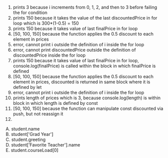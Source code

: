 1. prints 3 because i increments from 0, 1, 2, and then to 3 before failing the for condition
2. prints 150 because it takes the value of the last discountedPrice in for loop which is 300*(1-0.5) = 150
3. prints 150 because it takes value of last finalPrice in for loop
4. [50, 100, 150] because the function applies the 0.5 discount to each element in prices
5. error, cannot print i outside the definition of i inside the for loop
6. error, cannot print discountedPrice outside the definition of discountedPrice inside the for loop
7. prints 150 because it takes value of last finalPrice in for loop, console.log(finalPrice) is called within the block in which finalPrice is defined
8. [50, 100, 150] because the function applies the 0.5 discount to each element in prices, discounted is returned in same block where it is defined by let
9. error, cannot print i outside the definition of i inside the for loop
10. prints length of prices which is 3, because console.log(length) is within block in which length is defined by const
11. [50, 100, 150] because the function can manipulate const discounted via push, but not reassign it
12.  
  A. student.name  
  B. student['Grad Year']  
  C. student.greeting  
  D. student['Favorite Teacher'].name  
  E. student.courseLoad[0]  
